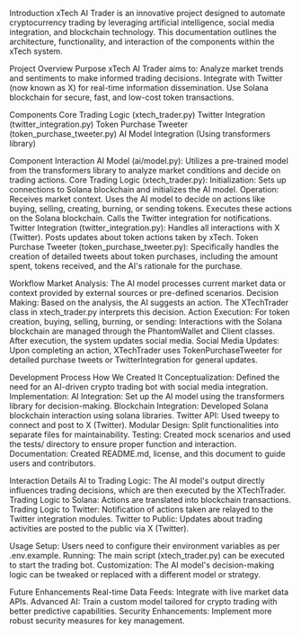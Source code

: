 Introduction
xTech AI Trader is an innovative project designed to automate cryptocurrency trading by leveraging artificial intelligence, social media integration, and blockchain technology. This documentation outlines the architecture, functionality, and interaction of the components within the xTech system.

Project Overview
Purpose
xTech AI Trader aims to:
Analyze market trends and sentiments to make informed trading decisions.
Integrate with Twitter (now known as X) for real-time information dissemination.
Use Solana blockchain for secure, fast, and low-cost token transactions.

Components
Core Trading Logic (xtech_trader.py)
Twitter Integration (twitter_integration.py)
Token Purchase Tweeter (token_purchase_tweeter.py)
AI Model Integration (Using transformers library)

Component Interaction
AI Model (ai/model.py):
Utilizes a pre-trained model from the transformers library to analyze market conditions and decide on trading actions.
Core Trading Logic (xtech_trader.py):
Initialization: Sets up connections to Solana blockchain and initializes the AI model.
Operation: 
Receives market context.
Uses the AI model to decide on actions like buying, selling, creating, burning, or sending tokens.
Executes these actions on the Solana blockchain.
Calls the Twitter integration for notifications.
Twitter Integration (twitter_integration.py):
Handles all interactions with X (Twitter).
Posts updates about token actions taken by xTech.
Token Purchase Tweeter (token_purchase_tweeter.py):
Specifically handles the creation of detailed tweets about token purchases, including the amount spent, tokens received, and the AI's rationale for the purchase.

Workflow
Market Analysis:
The AI model processes current market data or context provided by external sources or pre-defined scenarios.
Decision Making:
Based on the analysis, the AI suggests an action.
The XTechTrader class in xtech_trader.py interprets this decision.
Action Execution:
For token creation, buying, selling, burning, or sending:
Interactions with the Solana blockchain are managed through the PhantomWallet and Client classes.
After execution, the system updates social media.
Social Media Updates:
Upon completing an action, XTechTrader uses TokenPurchaseTweeter for detailed purchase tweets or TwitterIntegration for general updates.

Development Process
How We Created It
Conceptualization:
Defined the need for an AI-driven crypto trading bot with social media integration.
Implementation:
AI Integration: Set up the AI model using the transformers library for decision-making.
Blockchain Integration: Developed Solana blockchain interaction using solana libraries.
Twitter API: Used tweepy to connect and post to X (Twitter).
Modular Design: Split functionalities into separate files for maintainability.
Testing:
Created mock scenarios and used the tests/ directory to ensure proper function and interaction.
Documentation:
Created README.md, license, and this document to guide users and contributors.

Interaction Details
AI to Trading Logic: The AI model's output directly influences trading decisions, which are then executed by the XTechTrader.
Trading Logic to Solana: Actions are translated into blockchain transactions.
Trading Logic to Twitter: Notification of actions taken are relayed to the Twitter integration modules.
Twitter to Public: Updates about trading activities are posted to the public via X (Twitter).

Usage
Setup: Users need to configure their environment variables as per .env.example.
Running: The main script (xtech_trader.py) can be executed to start the trading bot.
Customization: The AI model's decision-making logic can be tweaked or replaced with a different model or strategy.

Future Enhancements
Real-time Data Feeds: Integrate with live market data APIs.
Advanced AI: Train a custom model tailored for crypto trading with better predictive capabilities.
Security Enhancements: Implement more robust security measures for key management.
